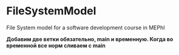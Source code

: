 # FileSystemModel
File System model for a software development course in MEPhI

**Добавим две ветки обязательно, main и временную. Когда во временной все норм сливаем с main**

